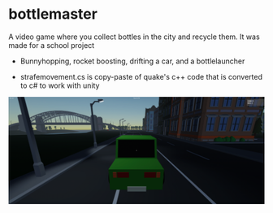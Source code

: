 # bottlemaster

A video game where you collect bottles in the city and recycle them.
It was made for a school project


- Bunnyhopping, rocket boosting, drifting a car, and a bottlelauncher

- strafemovement.cs is copy-paste of quake's c++ code that is converted to c# to work with unity

![Image Alt Text](Screenshots/Screenshot%20(72).png)

